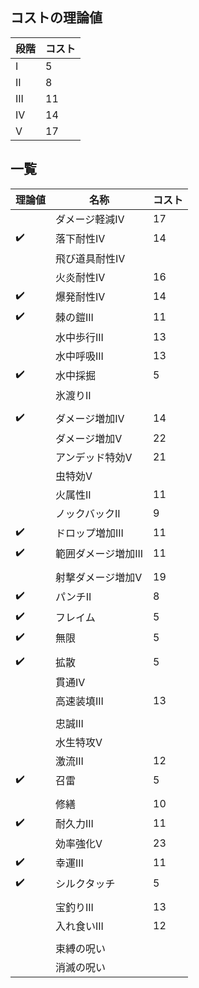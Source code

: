 ## コストの理論値
段階|コスト
--|--
I|5
II|8
III|11
IV|14
V|17

## 一覧
理論値|名称|コスト
--|--|--
　|ダメージ軽減IV|17
:heavy_check_mark:|落下耐性IV|14
　|飛び道具耐性IV|
　|火炎耐性IV|16
:heavy_check_mark:|爆発耐性IV|14
:heavy_check_mark:|棘の鎧III|11
　|水中歩行III|13
　|水中呼吸III|13
:heavy_check_mark:|水中採掘|5
　|氷渡りII|
||
:heavy_check_mark:|ダメージ増加IV|14
　|ダメージ増加V|22
　|アンデッド特効V|21
　|虫特効V|
　|火属性II|11
　|ノックバックII|9
:heavy_check_mark:|ドロップ増加III|11
:heavy_check_mark:|範囲ダメージ増加III|11
||
　|射撃ダメージ増加V|19
:heavy_check_mark:|パンチII|8
:heavy_check_mark:|フレイム|5
:heavy_check_mark:|無限|5
||
:heavy_check_mark:|拡散|5
　|貫通IV|
　|高速装填III|13
||
　|忠誠III|
　|水生特攻V|
　|激流III|12
:heavy_check_mark:|召雷|5
||
　|修繕|10
:heavy_check_mark:|耐久力III|11
　|効率強化V|23
:heavy_check_mark:|幸運III|11
:heavy_check_mark:|シルクタッチ|5
||
　|宝釣りIII|13
　|入れ食いIII|12
||
　|束縛の呪い|
　|消滅の呪い|
